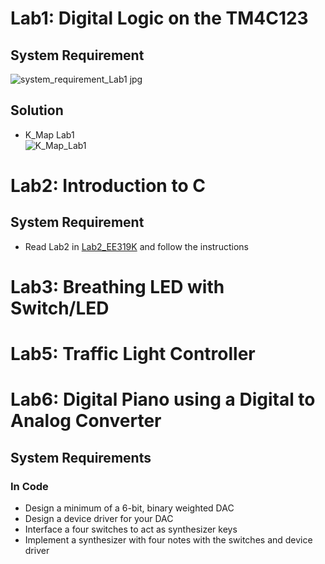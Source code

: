 # Lab1: Digital Logic on the TM4C123

## System Requirement <br>
![system_requirement_Lab1 jpg](https://github.com/TranMinhDuc2001/EDABK_EE319K/assets/119594103/d525763b-f0c0-41aa-94b5-4a17844d45b6)
## Solution
- K_Map Lab1 <br>
![K_Map_Lab1](https://github.com/TranMinhDuc2001/EDABK_EE319K/assets/119594103/9a884e12-e05e-4c4d-b49d-c5fd5640e648)

# Lab2: Introduction to C
## System Requirement <br>
- Read Lab2 in [Lab2_EE319K](https://users.ece.utexas.edu/~valvano/Volume1/) and follow the instructions

# Lab3: Breathing LED with Switch/LED

# Lab5: Traffic Light Controller

# Lab6: Digital Piano using a Digital to Analog Converter 
## System Requirements 
### In Code
- Design a minimum of a 6-bit, binary weighted DAC <br>
- Design a device driver for your DAC <br>
- Interface a four switches to act as synthesizer keys <br>
- Implement a synthesizer with four notes with the switches and device driver <br>
